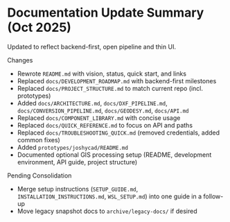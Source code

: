 # Documentation Update Summary (Oct 2025)

Updated to reflect backend-first, open pipeline and thin UI.

Changes
- Rewrote `README.md` with vision, status, quick start, and links
- Replaced `docs/DEVELOPMENT_ROADMAP.md` with backend-first milestones
- Replaced `docs/PROJECT_STRUCTURE.md` to match current repo (incl. prototypes)
- Added `docs/ARCHITECTURE.md`, `docs/DXF_PIPELINE.md`, `docs/CONVERSION_PIPELINE.md`, `docs/GEODESY.md`, `docs/API.md`
- Replaced `docs/COMPONENT_LIBRARY.md` with concise usage
- Replaced `docs/QUICK_REFERENCE.md` to focus on API and paths
- Replaced `docs/TROUBLESHOOTING_QUICK.md` (removed credentials, added common fixes)
- Added `prototypes/joshycad/README.md`
- Documented optional GIS processing setup (README, development environment, API guide, project structure)

Pending Consolidation
- Merge setup instructions (`SETUP_GUIDE.md`, `INSTALLATION_INSTRUCTIONS.md`, `WSL_SETUP.md`) into one guide in a follow-up
- Move legacy snapshot docs to `archive/legacy-docs/` if desired
